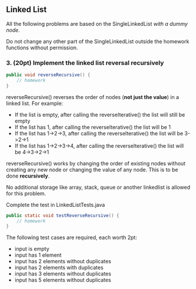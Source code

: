 ## Linked List

All the following problems are based on the SingleLinkedList *with a dummy node*. 

Do not change any other part of the SingleLinkedList outside the homework functions without permission.


### 3. (20pt) Implement the linked list reversal recursively
```java
public void reverseRecursive() {
    // homework 
}
```

reverseRecursive() reverses the order of nodes (**not just the value**) in a linked list. For example:

* If the list is empty, after calling the reverseIterative() the list will still be empty
* If the list has 1, after calling the reverseIterative() the list will be 1
* If the list has 1->2->3, after calling the reverseIterative() the list will be 3->2->1
* If the list has 1->2->3->4, after calling the reverseIterative() the list will be 4->3->2->1

reverseRecursive() works by changing the order of existing nodes without creating any new node or changing the value of any node. This is to be done **recursively**.

No additional storage like array, stack, queue or another linkedlist is allowed for this problem.

Complete the test in LinkedListTests.java
```java
public static void testReverseRecursive() {
    // homework
}
```

The following test cases are required, each worth 2pt:

- input is empty
- input has 1 element
- input has 2 elements without duplicates
- input has 2 elements with duplicates
- input has 3 elements without duplicates
- input has 5 elements without duplicates
